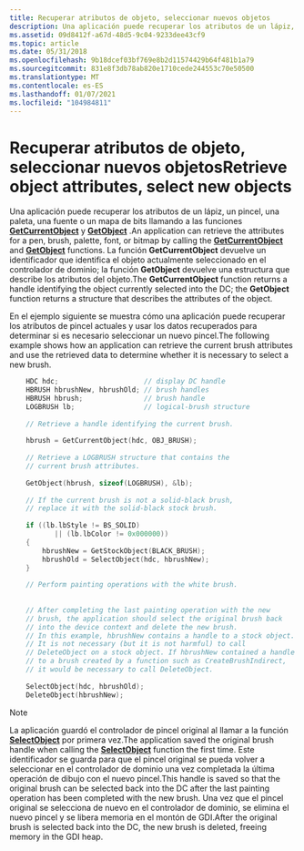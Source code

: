 ```yaml
---
title: Recuperar atributos de objeto, seleccionar nuevos objetos
description: Una aplicación puede recuperar los atributos de un lápiz, un pincel, una paleta, una fuente o un mapa de bits llamando a las funciones GetCurrentObject y GetObject.
ms.assetid: 09d8412f-a67d-48d5-9c04-9233dee43cf9
ms.topic: article
ms.date: 05/31/2018
ms.openlocfilehash: 9b18dcef03bf769e8b2d11574429b64f481b1a79
ms.sourcegitcommit: 831e8f3db78ab820e1710cede244553c70e50500
ms.translationtype: MT
ms.contentlocale: es-ES
ms.lasthandoff: 01/07/2021
ms.locfileid: "104984811"
---
```

# <a name="retrieve-object-attributes-select-new-objects"></a><span data-ttu-id="f9060-103">Recuperar atributos de objeto, seleccionar nuevos objetos</span><span class="sxs-lookup"><span data-stu-id="f9060-103">Retrieve object attributes, select new objects</span></span>

<span data-ttu-id="f9060-104">Una aplicación puede recuperar los atributos de un lápiz, un pincel, una paleta, una fuente o un mapa de bits llamando a las funciones [**GetCurrentObject**](/windows/desktop/api/Wingdi/nf-wingdi-getcurrentobject) y [**GetObject**](/windows/desktop/api/Wingdi/nf-wingdi-getobject) .</span><span class="sxs-lookup"><span data-stu-id="f9060-104">An application can retrieve the attributes for a pen, brush, palette, font, or bitmap by calling the [**GetCurrentObject**](/windows/desktop/api/Wingdi/nf-wingdi-getcurrentobject) and [**GetObject**](/windows/desktop/api/Wingdi/nf-wingdi-getobject) functions.</span></span> <span data-ttu-id="f9060-105">La función **GetCurrentObject** devuelve un identificador que identifica el objeto actualmente seleccionado en el controlador de dominio; la función **GetObject** devuelve una estructura que describe los atributos del objeto.</span><span class="sxs-lookup"><span data-stu-id="f9060-105">The **GetCurrentObject** function returns a handle identifying the object currently selected into the DC; the **GetObject** function returns a structure that describes the attributes of the object.</span></span>

<span data-ttu-id="f9060-106">En el ejemplo siguiente se muestra cómo una aplicación puede recuperar los atributos de pincel actuales y usar los datos recuperados para determinar si es necesario seleccionar un nuevo pincel.</span><span class="sxs-lookup"><span data-stu-id="f9060-106">The following example shows how an application can retrieve the current brush attributes and use the retrieved data to determine whether it is necessary to select a new brush.</span></span>


```C++
    HDC hdc;                     // display DC handle  
    HBRUSH hbrushNew, hbrushOld; // brush handles  
    HBRUSH hbrush;               // brush handle  
    LOGBRUSH lb;                 // logical-brush structure  
 
    // Retrieve a handle identifying the current brush.  
 
    hbrush = GetCurrentObject(hdc, OBJ_BRUSH); 
 
    // Retrieve a LOGBRUSH structure that contains the  
    // current brush attributes.  
 
    GetObject(hbrush, sizeof(LOGBRUSH), &lb); 
 
    // If the current brush is not a solid-black brush,  
    // replace it with the solid-black stock brush.  
 
    if ((lb.lbStyle != BS_SOLID) 
           || (lb.lbColor != 0x000000)) 
    { 
        hbrushNew = GetStockObject(BLACK_BRUSH); 
        hbrushOld = SelectObject(hdc, hbrushNew); 
    } 
 
    // Perform painting operations with the white brush.  
 
 
    // After completing the last painting operation with the new  
    // brush, the application should select the original brush back  
    // into the device context and delete the new brush.  
    // In this example, hbrushNew contains a handle to a stock object.  
    // It is not necessary (but it is not harmful) to call  
    // DeleteObject on a stock object. If hbrushNew contained a handle  
    // to a brush created by a function such as CreateBrushIndirect,  
    // it would be necessary to call DeleteObject.  
 
    SelectObject(hdc, hbrushOld); 
    DeleteObject(hbrushNew); 
```



> [!Note]
>
> <span data-ttu-id="f9060-107">La aplicación guardó el controlador de pincel original al llamar a la función [**SelectObject**](/windows/desktop/api/Wingdi/nf-wingdi-selectobject) por primera vez.</span><span class="sxs-lookup"><span data-stu-id="f9060-107">The application saved the original brush handle when calling the [**SelectObject**](/windows/desktop/api/Wingdi/nf-wingdi-selectobject) function the first time.</span></span> <span data-ttu-id="f9060-108">Este identificador se guarda para que el pincel original se pueda volver a seleccionar en el controlador de dominio una vez completada la última operación de dibujo con el nuevo pincel.</span><span class="sxs-lookup"><span data-stu-id="f9060-108">This handle is saved so that the original brush can be selected back into the DC after the last painting operation has been completed with the new brush.</span></span> <span data-ttu-id="f9060-109">Una vez que el pincel original se selecciona de nuevo en el controlador de dominio, se elimina el nuevo pincel y se libera memoria en el montón de GDI.</span><span class="sxs-lookup"><span data-stu-id="f9060-109">After the original brush is selected back into the DC, the new brush is deleted, freeing memory in the GDI heap.</span></span>

 

 

 



